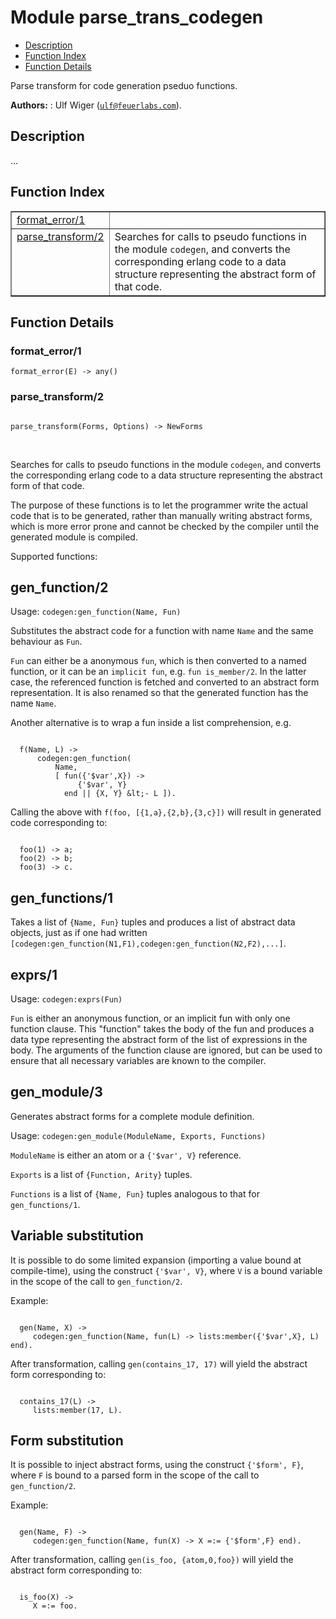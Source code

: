 

# Module parse_trans_codegen #
* [Description](#description)
* [Function Index](#index)
* [Function Details](#functions)

Parse transform for code generation pseduo functions.

__Authors:__ : Ulf Wiger ([`ulf@feuerlabs.com`](mailto:ulf@feuerlabs.com)).

<a name="description"></a>

## Description ##

...

<a name="index"></a>

## Function Index ##


<table width="100%" border="1" cellspacing="0" cellpadding="2" summary="function index"><tr><td valign="top"><a href="#format_error-1">format_error/1</a></td><td></td></tr><tr><td valign="top"><a href="#parse_transform-2">parse_transform/2</a></td><td>
Searches for calls to pseudo functions in the module <code>codegen</code>,
and converts the corresponding erlang code to a data structure
representing the abstract form of that code.</td></tr></table>


<a name="functions"></a>

## Function Details ##

<a name="format_error-1"></a>

### format_error/1 ###

`format_error(E) -> any()`

<a name="parse_transform-2"></a>

### parse_transform/2 ###

<pre><code>
parse_transform(Forms, Options) -&gt; NewForms
</code></pre>
<br />

Searches for calls to pseudo functions in the module `codegen`,
and converts the corresponding erlang code to a data structure
representing the abstract form of that code.

The purpose of these functions is to let the programmer write
the actual code that is to be generated, rather than manually
writing abstract forms, which is more error prone and cannot be
checked by the compiler until the generated module is compiled.

Supported functions:


## gen_function/2 ##

Usage: `codegen:gen_function(Name, Fun)`

Substitutes the abstract code for a function with name `Name`
and the same behaviour as `Fun`.

`Fun` can either be a anonymous `fun`, which is then converted to
a named function, or it can be an `implicit fun`, e.g.
`fun is_member/2`. In the latter case, the referenced function is fetched
and converted to an abstract form representation. It is also renamed
so that the generated function has the name `Name`.

Another alternative is to wrap a fun inside a list comprehension, e.g.

```

  f(Name, L) ->
      codegen:gen_function(
          Name,
          [ fun({'$var',X}) ->
               {'$var', Y}
            end || {X, Y} &lt;- L ]).
```


Calling the above with `f(foo, [{1,a},{2,b},{3,c}])` will result in
generated code corresponding to:

```

  foo(1) -> a;
  foo(2) -> b;
  foo(3) -> c.
```


## gen_functions/1 ##

Takes a list of `{Name, Fun}` tuples and produces a list of abstract
data objects, just as if one had written
`[codegen:gen_function(N1,F1),codegen:gen_function(N2,F2),...]`.


## exprs/1 ##

Usage: `codegen:exprs(Fun)`

`Fun` is either an anonymous function, or an implicit fun with only one
function clause. This "function" takes the body of the fun and produces
a data type representing the abstract form of the list of expressions in
the body. The arguments of the function clause are ignored, but can be
used to ensure that all necessary variables are known to the compiler.


## gen_module/3 ##

Generates abstract forms for a complete module definition.

Usage: `codegen:gen_module(ModuleName, Exports, Functions)`

`ModuleName` is either an atom or a `{'$var', V}` reference.

`Exports` is a list of `{Function, Arity}` tuples.

`Functions` is a list of `{Name, Fun}` tuples analogous to that for
`gen_functions/1`.


## Variable substitution ##

It is possible to do some limited expansion (importing a value
bound at compile-time), using the construct `{'$var', V}`, where
`V` is a bound variable in the scope of the call to `gen_function/2`.

Example:

```

  gen(Name, X) ->
     codegen:gen_function(Name, fun(L) -> lists:member({'$var',X}, L) end).
```

After transformation, calling `gen(contains_17, 17)` will yield the
abstract form corresponding to:

```

  contains_17(L) ->
     lists:member(17, L).
```


## Form substitution ##

It is possible to inject abstract forms, using the construct
`{'$form', F}`, where `F` is bound to a parsed form in
the scope of the call to `gen_function/2`.

Example:

```

  gen(Name, F) ->
     codegen:gen_function(Name, fun(X) -> X =:= {'$form',F} end).
```

After transformation, calling `gen(is_foo, {atom,0,foo})` will yield the
abstract form corresponding to:

```

  is_foo(X) ->
     X =:= foo.
```

